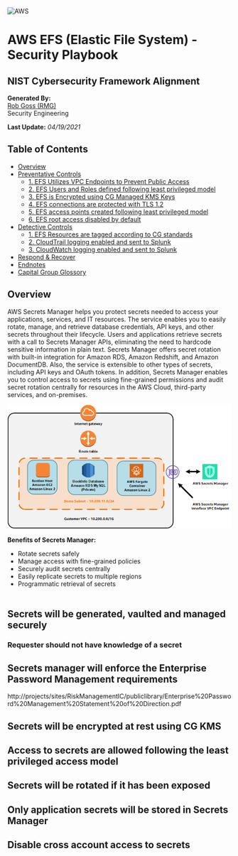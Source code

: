 <img src="https://a0.awsstatic.com/libra-css/images/logos/aws_logo_smile_1200x630.png" alt="AWS" width="250"/>

# AWS EFS (Elastic File System) - Security Playbook <!-- omit in toc -->
## NIST Cybersecurity Framework Alignment <!-- omit in toc -->

**Generated By:**  
[Rob Goss (RMG)](https://cgweb3/profile/RMG)
<br>
Security Engineering

**Last Update:** *04/19/2021*

## Table of Contents <!-- omit in toc -->
- [Overview](#overview)
- [Preventative Controls](#Preventative-Controls)
  - [1. EFS Utilizes VPC Endpoints to Prevent Public Access](#1-EFS-Utilizes-VPC-Endpoints-to-Prevent-Public-Access)
  - [2. EFS Users and Roles defined following least privileged model](#2-EFS-Users-and-Roles-defined-following-least-privileged-model)
  - [3. EFS is Encrypted using CG Managed KMS Keys](#3-EFS-is-Encrypted-using-CG-Managed-KMS-Keys)
  - [4. EFS connections are protected with TLS 1.2](#4-EFS-connections-are-protected-with-TLS-1-2)
  - [5. EFS access points created following least privileged model](#5-EFS-access-points-created-following-least-privileged-model)
  - [6. EFS root access disabled by default](#6-EFS-root-access-disabled-by-default)
- [Detective Controls](#Detective-Controls)
  - [1. EFS Resources are tagged according to CG standards](#1-EBS-Resources-are-tagged-according-to-CG-standards)
  - [2. CloudTrail logging enabled and sent to Splunk](#2-CloudTrail-logging-enabled-and-sent-to-Splunk)
  - [3. CloudWatch logging enabled and sent to Splunk](#3-CloudWatch-logging-enabled-and-sent-to-Splunk)
- [Respond & Recover](#Respond/Recover)
- [Endnotes](#Endnotes)
- [Capital Group Glossory](#Capital-Group-Glossory) 


## Overview
AWS Secrets Manager helps you protect secrets needed to access your applications, services, and IT resources. The service enables you to easily rotate, manage, and retrieve database credentials, API keys, and other secrets throughout their lifecycle. Users and applications retrieve secrets with a call to Secrets Manager APIs, eliminating the need to hardcode sensitive information in plain text. Secrets Manager offers secret rotation with built-in integration for Amazon RDS, Amazon Redshift, and Amazon DocumentDB. Also, the service is extensible to other types of secrets, including API keys and OAuth tokens. In addition, Secrets Manager enables you to control access to secrets using fine-grained permissions and audit secret rotation centrally for resources in the AWS Cloud, third-party services, and on-premises.

<img src="/docs/img/secretsmanager/sec_arch.png" width="800"><br>

**Benefits of Secrets Manager:**
 - Rotate secrets safely
 - Manage access with fine-grained policies
 - Securely audit secrets centrally
 - Easily replicate secrets to multiple regions
 - Programmatic retrieval of secrets
 <br><br>

## Secrets will be generated, vaulted and managed securely
### Requester should not have knowledge of a secret

## Secrets manager will enforce the Enterprise Password Management requirements
http://projects/sites/RiskManagementIC/publiclibrary/Enterprise%20Password%20Management%20Statement%20of%20Direction.pdf

## Secrets will be encrypted at rest using CG KMS

## Access to secrets are allowed following the least privileged access model

## Secrets will be rotated if it has been exposed

## Only application secrets will be stored in Secrets Manager

## Disable cross account access to secrets 